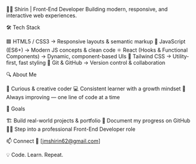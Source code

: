 👩‍💻 Shirin | Front-End Developer
Building modern, responsive, and interactive web experiences.


🛠 Tech Stack

🟦 HTML5 / CSS3 → Responsive layouts & semantic markup
📜 JavaScript (ES6+) → Modern JS concepts & clean code
⚛️ React (Hooks & Functional Components) → Dynamic, component-based UIs
🎨 Tailwind CSS → Utility-first, fast styling
🔗 Git & GitHub → Version control & collaboration


🔍 About Me

🧠 Curious & creative coder
💻 Consistent learner with a growth mindset
🚀 Always improving — one line of code at a time


🎯 Goals

🏗 Build real-world projects & portfolio
📂 Document my progress on GitHub
👩‍💻 Step into a professional Front-End Developer role


📫 Connect
📧 [jmshirin62@gmail.com]

💡 Code. Learn. Repeat.

